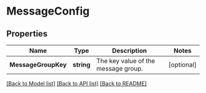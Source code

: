 # MessageConfig

## Properties

Name | Type | Description | Notes
------------ | ------------- | ------------- | -------------
**MessageGroupKey** | **string** | The key value of the message group. | [optional] 

[[Back to Model list]](../README.md#documentation-for-models) [[Back to API list]](../README.md#documentation-for-api-endpoints) [[Back to README]](../README.md)


